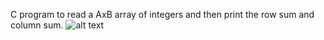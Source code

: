 C program to read a AxB array of integers and then print the row sum and column sum.
![alt text](https://scontent-mrs2-1.xx.fbcdn.net/v/t1.15752-9/135116418_873721523401408_8210999557509160904_n.png?_nc_cat=109&ccb=2&_nc_sid=ae9488&_nc_eui2=AeEe5BoTqc24127Lq32dxLGQH9GXqPEj7Y4f0Zeo8SPtjnfngwlo1NXZ22hKE8NdCcoBTeWMBUcqRO99jQRlrIQy&_nc_ohc=OFmu0VtFE3EAX_aaLwr&_nc_ht=scontent-mrs2-1.xx&oh=e522e9f13c333d018f4f48dc81a7f73b&oe=60153E30)
